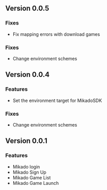 ## Version 0.0.5
### Fixes
-  Fix mapping errors with download games
### Fixes
- Change environment schemes 

## Version 0.0.4
### Features
-  Set the environment target for MikadoSDK
### Fixes
- Change environment schemes 

## Version 0.0.1 
### Features
-  Mikado login
-  Mikado Sign Up
-  Mikado Game List
-  Mikado Game Launch

